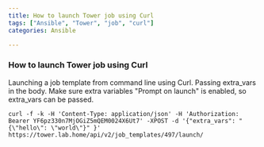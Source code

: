 ```yaml
---
title: How to launch Tower job using Curl
tags: ["Ansible", "Tower", "job", "curl"]
categories: Ansible

---
```

### How to launch Tower job using Curl

Launching a job template from command line using Curl.  Passing extra_vars in the body.  Make sure extra variables "Prompt on launch" is enabled, so extra_vars can be passed.

```shell
curl -f -k -H 'Content-Type: application/json' -H 'Authorization: Bearer YF6pz330n7MjOGiZ5mQEM0024X6Ut7' -XPOST -d '{"extra_vars": "{\"hello\": \"world\"}" }' https://tower.lab.home/api/v2/job_templates/497/launch/
```